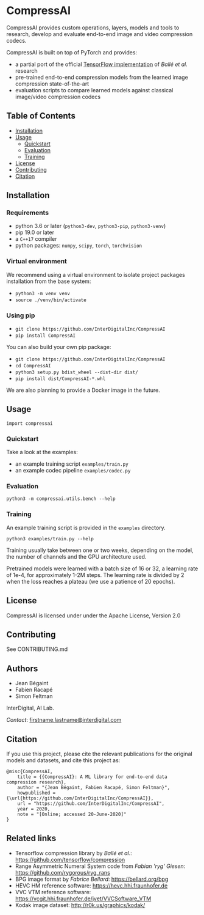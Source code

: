 # CompressAI

CompressAI provides custom operations, layers, models and tools to research,
develop and evaluate end-to-end image and video compression codecs.

CompressAI is built on top of PyTorch and provides:
* a partial port of the official [TensorFlow
  implementation](https://github.com/tensorflow/compression) of _Ballé et al._
  research
* pre-trained end-to-end compression models from the learned image compression
  state-of-the-art 
* evaluation scripts to compare learned models against classical image/video compression codecs

## Table of Contents

- [Installation](#installation)
- [Usage](#usage)
	- [Quickstart](#quickstart)
	- [Evaluation](#evaluation)
	- [Training](#training)
- [License](#license)
- [Contributing](#contributing)
- [Citation](#citation)

## Installation

### Requirements

* python 3.6 or later (`python3-dev`, `python3-pip`, `python3-venv`)
* pip 19.0 or later
* a `C++17` compiler
* python packages: `numpy`, `scipy`, `torch`, `torchvision`

### Virtual environment

We recommend using a virtual environment to isolate project packages
installation from the base system:

* `python3 -m venv venv`
* `source ./venv/bin/activate`

### Using pip

* `git clone https://github.com/InterDigitalInc/CompressAI`
* `pip install CompressAI`

You can also build your own pip package:

* `git clone https://github.com/InterDigitalInc/CompressAI`
* `cd CompressAI`
* `python3 setup.py bdist_wheel --dist-dir dist/`
* `pip install dist/CompressAI-*.whl`

We are also planning to provide a Docker image in the future.

## Usage

`import compressai`

### Quickstart

Take a look at the examples:

* an example training script `examples/train.py`
* an example codec pipeline `examples/codec.py`

### Evaluation

`python3 -m compressai.utils.bench --help`

### Training

An example training script is provided in the `examples` directory.

```python3 examples/train.py --help```

Training usually take between one or two weeks, depending on the model, the
number of channels and the GPU architecture used.

Pretrained models were learned with a batch size of 16 or 32, a learning rate
of 1e-4, for approximately 1-2M steps. The learning rate is divided by 2 when
the loss reaches a plateau (we use a patience of 20 epochs).

## License

CompressAI is licensed under under the Apache License, Version 2.0

## Contributing

See CONTRIBUTING.md

## Authors
* Jean Bégaint
* Fabien Racapé
* Simon Feltman

InterDigital, AI Lab.

*Contact*: firstname.lastname@interdigital.com

## Citation

If you use this project, please cite the relevant publications for the
original models and datasets, and cite this project as:

```
@misc{CompressAI,
	title = {{CompressAI}: A ML library for end-to-end data compression research},
	author = "{Jean Bégaint, Fabien Racapé, Simon Feltman}",
	howpublished = {\url{https://github.com/InterDigitalInc/CompressAI}},
	url = "https://github.com/InterDigitalInc/CompressAI",
	year = 2020,
	note = "[Online; accessed 20-June-2020]"
}

```

## Related links
 * Tensorflow compression library by _Ballé et al._: https://github.com/tensorflow/compression
 * Range Asymmetric Numeral System code from _Fabian 'ryg' Giesen_: https://github.com/rygorous/ryg_rans
 * BPG image format by _Fabrice Bellard_: https://bellard.org/bpg
 * HEVC HM reference software: https://hevc.hhi.fraunhofer.de
 * VVC VTM reference software: https://vcgit.hhi.fraunhofer.de/jvet/VVCSoftware_VTM
 * Kodak image dataset: http://r0k.us/graphics/kodak/
